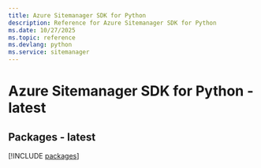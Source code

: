 ```yaml
---
title: Azure Sitemanager SDK for Python
description: Reference for Azure Sitemanager SDK for Python
ms.date: 10/27/2025
ms.topic: reference
ms.devlang: python
ms.service: sitemanager
---
```

# Azure Sitemanager SDK for Python - latest
## Packages - latest
[!INCLUDE [packages](sitemanager-index.md)]